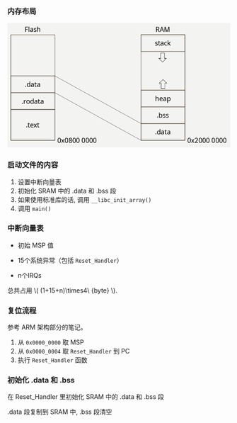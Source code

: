 ### 内存布局

<img src=".assets/image-20230412174354562.png" alt="image-20230412174354562" style="zoom: 80%;" />

### 启动文件的内容

1. 设置中断向量表
2. 初始化 SRAM 中的 .data 和 .bss 段
3. 如果使用标准库的话, 调用 `__libc_init_array()`
4. 调用 `main()`

### 中断向量表

- 初始 MSP 值

- 15个系统异常（包括 `Reset_Handler`）

- n个IRQs

总共占用 \\( (1+15+n)\times4\ {byte} \\).

### 复位流程

参考 ARM 架构部分的笔记。

1. 从 `0x0000_0000` 取 MSP
2. 从 `0x0000_0004` 取 `Reset_Handler` 到 PC
3. 执行 `Reset_Handler` 函数

### 初始化 .data 和 .bss

在 Reset_Handler 里初始化 SRAM 中的 .data 和 .bss 段

.data 段复制到 SRAM 中, .bss 段清空

